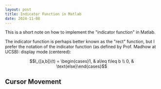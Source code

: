 ```yaml
---
layout: post
title: Indicator Function in Matlab
date: 2024-11-08
---
```


This is a short note on how to implement the "indicator function" in Matlab.

The indicator function is perhaps better known as the "rect" function, but I prefer the notation of the indicator function (as defined by Prof. Madhow at UCSB):
display mode (centered):

$$I_{[a,b]}(t) = \begin{cases}1, & a\leq t\leq b \\ 0, & \text{else}\end{cases}$$
## Cursor Movement
